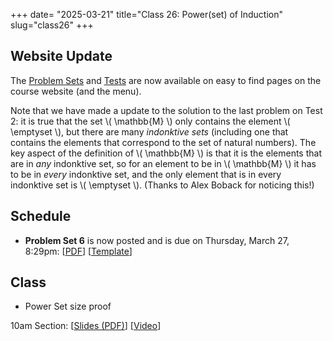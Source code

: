 +++
date= "2025-03-21"
title="Class 26: Power(set) of Induction"
slug="class26"
+++

## Website Update

The [Problem Sets](/ps) and [Tests](/tests) are now available on easy to find pages on the course website (and the menu).

Note that we have made a update to the solution to the last problem on Test 2: it is true that the set \\( \mathbb{M} \\) only contains the element \\( \emptyset \\), but there are many _indonktive sets_ (including one that contains the elements that correspond to the set of natural numbers). The key aspect of the definition of \\( \mathbb{M} \\) is that it is the elements that are in _any_ indonktive set, so for an element to be in \\( \mathbb{M} \\) it has to be in _every_ indonktive set, and the only element that is in every indonktive set is \\( \emptyset \\). (Thanks to Alex Boback for noticing this!)

## Schedule

- **Problem Set 6** is now posted and is due on Thursday, March 27, 8:29pm: [[PDF](/docs/ps6.pdf)] [[Template](https://www.overleaf.com/read/yjrqbnkbypmv#6bb8bc)]


## Class

- Power Set size proof

10am Section: [[Slides (PDF)](https://www.dropbox.com/scl/fi/944aa7dgigdft52wuf7h1/cs2120-class26-dave.pdf?rlkey=3iid25ldfzfomy2ts9txom0rf&dl=0)] [[Video](https://uva.hosted.panopto.com/Panopto/Pages/Viewer.aspx?id=3356965a-ee6a-4e7e-8c91-b2a700e66e27)]  
<!--
2pm Section: [[Slides (PDF)](https://virginia.box.com/s/9sjnxknpmw9egwh2sbbsh8two63rkd4w)] [[Video](https://uva.hosted.panopto.com/Panopto/Pages/Viewer.aspx?id=f7484567-0949-4d4e-8fbd-b2a50128e1fe)]

-->